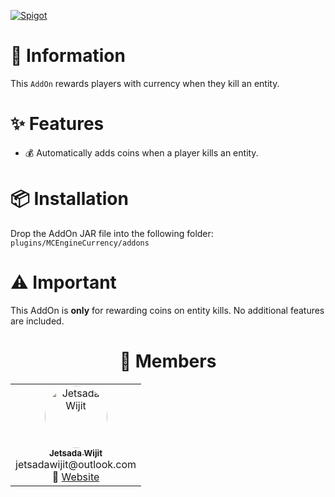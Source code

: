 [![Spigot](https://raw.githubusercontent.com/intergrav/devins-badges/refs/heads/v3/assets/cozy/available/spigot_vector.svg)](https://www.spigotmc.org/resources/mcengine-currency-addon-entity.125828/)

# 📖 Information

This `AddOn` rewards players with currency when they kill an entity.

# ✨ Features

- 💰 Automatically adds coins when a player kills an entity.

# 📦 Installation

Drop the AddOn JAR file into the following folder: `plugins/MCEngineCurrency/addons`

# ⚠️ Important

This AddOn is **only** for rewarding coins on entity kills. No additional features are included.

<div align="center">

# 👥 Members

<table>
  <tr>
    <td align="center" width="150">
      <a href="https://github.com/JetsadaWijit">
        <img src="https://imgur.com/SyqKl13.png" width="100px" style="border-radius:50%;" alt="Jetsada Wijit"/><br />
        <sub><b>Jetsada Wijit</b></sub>
      </a><br/>jetsadawijit@outlook.com<br/>
      🔗 <a href="https://jetsadawijit.github.io">Website</a>
    </td>
  </tr>
</table>

</div>
